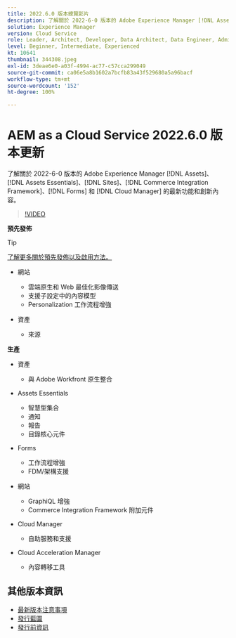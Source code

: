 ```yaml
---
title: 2022.6.0 版本總覽影片
description: 了解關於 2022-6-0 版本的 Adobe Experience Manager [!DNL Assets Essentials], [!DNL Sites], [!DNL Screens], [!DNL Forms] 和 [!DNL Cloud Foundation] 的最新功能和創新內容。
solution: Experience Manager
version: Cloud Service
role: Leader, Architect, Developer, Data Architect, Data Engineer, Admin, User
level: Beginner, Intermediate, Experienced
kt: 10641
thumbnail: 344308.jpeg
exl-id: 3deae6e0-a03f-4994-ac77-c57cca299049
source-git-commit: ca06e5a8b1602a7bcfb83a43f529680a5a96bacf
workflow-type: tm+mt
source-wordcount: '152'
ht-degree: 100%

---
```


# AEM as a Cloud Service 2022.6.0 版本更新

了解關於 2022-6-0 版本的 Adobe Experience Manager [!DNL Assets]、[!DNL Assets Essentials]、[!DNL Sites]、[!DNL Commerce Integration Framework]、[!DNL Forms] 和 [!DNL Cloud Manager] 的最新功能和創新內容。

>[!VIDEO](https://video.tv.adobe.com/v/344308/?quality=12&learn=on)

**預先發佈**

>[!TIP]
>
>[了解更多關於預先發佈以及啟用方法。](https://experienceleague.adobe.com/docs/experience-manager-cloud-service/content/release-notes/prerelease.html?lang=zh-Hant)

* 網站
   * 雲端原生和 Web 最佳化影像傳送
   * 支援子設定中的內容模型
   * Personalization 工作流程增強

* 資產
   * 來源

**生產**

* 資產
   * 與 Adobe Workfront 原生整合

* Assets Essentials
   * 智慧型集合
   * 通知
   * 報告
   * 目錄核心元件

* Forms
   * 工作流程增強
   * FDM/架構支援

* 網站
   * GraphiQL 增強
   * Commerce Integration Framework 附加元件

* Cloud Manager
   * 自助服務和支援

* Cloud Acceleration Manager
   * 內容轉移工具

<!-- Have questions about the release?  Discuss the release in [Experience League Communities](https://adobe.ly/3NDPR8Y). -->

## 其他版本資訊

* [最新版本注意事項](https://experienceleague.adobe.com/docs/experience-manager-cloud-service/content/release-notes/home.html?lang=zh-Hant)
* [發行藍圖](https://experienceleague.adobe.com/docs/experience-manager-release-information/aem-release-updates/update-releases-roadmap.html?lang=zh-Hant)
* [發行前資訊](https://experienceleague.adobe.com/docs/experience-manager-cloud-service/content/release-notes/prerelease.html?lang=zh-Hant)
